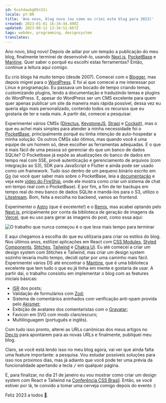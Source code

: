 ```yaml
---
id: 6cotdaubg05n32i
locale: pt-BR
title: 'Ano novo, blog novo (ou como eu criei este blog para 2023)'
created: 2023-01-01 16:34:44.490Z
updated: 2023-08-12 13:34:51.667Z
tags: webdev, programming, designsystem
translates: 
---
```

Ano novo, blog novo! Depois de adiar por um tempão a publicação do meu blog,
finalmente terminei de desenvolvê-lo, usando [Next.js](https://nextjs.org/),
[PocketBase](https://pocketbase.io/) e [Mantine](https://mantine.dev/).
Quer saber o porquê eu escolhi estas ferramentas? Então, continue a leitura aqui comigo.

Eu crio blogs há muito tempo (desde 2007). Comecei com o [Blogger](https://www.blogger.com),
mas depois migrei para o [WordPress](https://wordpress.org/). E foi aí que
comecei a me interessar por Linux e programação. Eu passava um bocado de tempo
criando temas, customizando plugins, lendo a documentação e traduzindo temas e
plugins do WordPress. E, apesar do WordPress ser um CMS excelente para quem quer
apenas publicar um site da maneira mais rápida possível, dessa vez eu queria algo
mais personalizado, contendo todos os recursos que eu gostaria de ter e nada mais.
A partir daí, comecei a pesquisar.

Experimentei vários CMSs ([Directus](https://directus.io/), [KeystoneJS](https://keystonejs.com/),
[Strapi](https://strapi.io/) e [Cockpit](https://getcockpit.com/)), mas o que eu achei mais simples para atender a minha necessidade foi o [PocketBase](https://pocketbase.io/), principalmente porquê eu tinha 
intenção de auto-hospedar a minha solução. Os outros CMSs são ótimos, mas quando
você é uma equipe de um homem só, deve escolher as ferramentas adequadas.
E o que é mais fácil de uma pessoa só gerenciar do que um banco de dados SQLite?
O Pocketbase já expõe as atualizações do banco de dados em tempo real com SSE,
provê autenticação e gerenciamento de arquivos (com integração ao S3), SDK para
JavaScript e Flutter e ainda pode ser usado como um framework. Tudo isso dentro
de um pequeno binário escrito em [Go](https://go.dev/) (se você quer saber mais sobre o PocketBase,
leia a [documentação](https://pocketbase.io/docs/) e veja este [vídeo do FireShip](https://www.youtube.com/watch?v=Wqy3PBEglXQ), onde
ele mostra como criar um sistema de chat em tempo real com o PocketBase). E por fim,
a fim de ter backups em tempo real do meu banco de dados SQLite e mandá-los para o S3, utilizo o
[Litestream](https://litestream.io/). Bom, feita a escolha no backend, vamos ao frontend.

Experimentei o [Astro](https://astro.build/) (que é excelente!) e o [Remix](https://remix.run/),
mas acabei optando pelo [Next.js](https://nextjs.org/), pricipalmente por conta
da biblioteca de geração de imagens da [Vercel](https://vercel.com/), que eu uso para gerar as imagens do post,
como essa aqui:

<img src="https://douglasmoura.dev/api/v1/og?ok" alt="O trabalho que nunca começou é o que leva mais tempo para terminar" />

E aqui chegamos à escolha do que eu utilizaria para criar os estilos do blog.
Nos últimos anos, estilizei aplicações em React com [CSS Modules](https://github.com/css-modules/css-modules),
[Styled Components](https://styled-components.com/), [Stitches](https://stitches.dev/),
[Tailwind](https://tailwindcss.com/) e [Chakra UI](https://chakra-ui.com/).
Eu até comecei a criar um design system com Stitches e Tailwind, mas
criar um design system sozinho levaria muito tempo, decidi optar por uma caminho mais fácil.
Experimentei vários DS até encontrar o [Mantine](https://mantine.dev/), que é uma
biblioteca excelente que tem tudo o que eu já tinha em mente e gostaria de usar.
A partir daí, o trabalho consistiu em implementar o blog com as features iniciais básicas:

- [ISR](https://nextjs.org/docs/basic-features/data-fetching/incremental-static-regeneration) dos posts;
- Validação de formulários com [Zod](https://github.com/colinhacks/zod);
- Sistema de comentários aninhados com verificação anti-spam provida pelo [Akismet](https://akismet.com/);
- Exibição de avatares dos comentaristas com o [Gravatar](http://pt.gravatar.com/);
- Favicon em SVG com modo claro/escuro;
- Multilinguagem (português e inglês).

Com tudo isso pronto, alterei as URLs canônicas dos meus artigos no [Dev.to](https://dev.to/douglasdemoura)
para apontarem para as novas URLs e finalmente, publiquei meu blog.

Claro, se você está lendo isso no meu blog agora, vai ver que ainda falta uma feature importante:
a pesquisa. Vou estudar possíveis soluções para isso nos próximos dias, mas já
adianto que você pode ter uma prévia da funcionalidade apertando a tecla <kbd>/</kbd> em
qualquer página.

E, para finalizar, no dia 21 de janeiro eu vou mostrar como criar um design system
com React e Tailwind na [Conferência CSS Brasil](https://conferenciacssbrasil.com.br/).
Então, se você estiver por lá, te convido a tomar uma cerveja comigo depois do evento :)

Feliz 2023 a todos 🎉.
